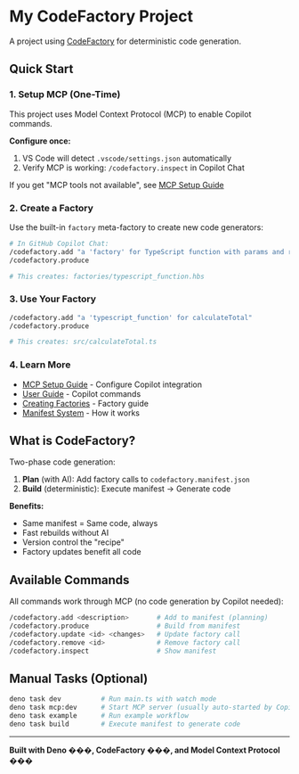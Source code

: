 # My CodeFactory Project

A project using [CodeFactory](https://github.com/atzufuki/codefactory) for deterministic code generation.

## Quick Start

### 1. Setup MCP (One-Time)

This project uses Model Context Protocol (MCP) to enable Copilot commands.

**Configure once:**
1. VS Code will detect `.vscode/settings.json` automatically
2. Verify MCP is working: `/codefactory.inspect` in Copilot Chat

If you get "MCP tools not available", see [MCP Setup Guide](https://github.com/atzufuki/codefactory/blob/main/docs/mcp-setup.md)

### 2. Create a Factory

Use the built-in `factory` meta-factory to create new code generators:

```bash
# In GitHub Copilot Chat:
/codefactory.add "a 'factory' for TypeScript function with params and return type"
/codefactory.produce

# This creates: factories/typescript_function.hbs
```

### 3. Use Your Factory

```bash
/codefactory.add "a 'typescript_function' for calculateTotal"
/codefactory.produce

# This creates: src/calculateTotal.ts
```

### 4. Learn More

- [MCP Setup Guide](https://github.com/atzufuki/codefactory/blob/main/docs/mcp-setup.md) - Configure Copilot integration
- [User Guide](https://github.com/atzufuki/codefactory/blob/main/docs/for-users.md) - Copilot commands
- [Creating Factories](https://github.com/atzufuki/codefactory/blob/main/docs/creating-factories.md) - Factory guide
- [Manifest System](https://github.com/atzufuki/codefactory/blob/main/docs/manifest-system.md) - How it works

## What is CodeFactory?

Two-phase code generation:
1. **Plan** (with AI): Add factory calls to `codefactory.manifest.json`
2. **Build** (deterministic): Execute manifest → Generate code

**Benefits:**
- Same manifest = Same code, always
- Fast rebuilds without AI
- Version control the "recipe"
- Factory updates benefit all code

## Available Commands

All commands work through MCP (no code generation by Copilot needed):

```bash
/codefactory.add <description>       # Add to manifest (planning)
/codefactory.produce                 # Build from manifest
/codefactory.update <id> <changes>   # Update factory call
/codefactory.remove <id>             # Remove factory call
/codefactory.inspect                 # Show manifest
```

## Manual Tasks (Optional)

```bash
deno task dev          # Run main.ts with watch mode
deno task mcp:dev      # Start MCP server (usually auto-started by Copilot)
deno task example      # Run example workflow
deno task build        # Execute manifest to generate code
```

---

**Built with Deno ���, CodeFactory ���, and Model Context Protocol ���**
